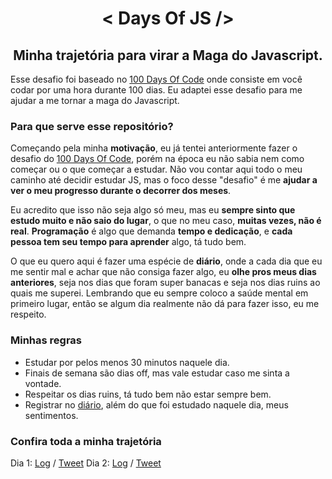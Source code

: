 <h1 align="center">< Days Of JS /></h2>
<h2 align="center">Minha trajetória para virar a Maga do Javascript.</h3>

Esse desafio foi baseado no [100 Days Of Code](https://www.100daysofcode.com/) onde consiste em você codar por uma hora durante 100 dias. Eu adaptei esse desafio para me ajudar a me tornar a maga do Javascript.

### Para que serve esse repositório?
Começando pela minha **motivação**, eu já tentei anteriormente fazer o desafio do [100 Days Of Code](https://www.100daysofcode.com/), porém na época eu não sabia nem como começar ou o que começar a estudar. Não vou contar aqui todo o meu caminho até decidir estudar JS, mas o foco desse "desafio" é me **ajudar a ver o meu progresso durante o decorrer dos meses**. 

Eu acredito que isso não seja algo só meu, mas eu **sempre sinto que estudo muito e não saio do lugar**, o que no meu caso, **muitas vezes, não é real**. **Programação** é algo que demanda **tempo e dedicação**, e **cada pessoa tem seu tempo para aprender** algo, tá tudo bem. 

O que eu quero aqui é fazer uma espécie de **diário**, onde a cada dia que eu me sentir mal e achar que não consiga fazer algo, eu **olhe pros meus dias anteriores**, seja nos dias que foram super banacas e seja nos dias ruins ao quais me superei. Lembrando que eu sempre coloco a saúde mental em primeiro lugar, então se algum dia realmente não dá para fazer isso, eu me respeito.

### Minhas regras
* Estudar por pelos menos 30 minutos naquele dia.
* Finais de semana são dias off, mas vale estudar caso me sinta a vontade.
* Respeitar os dias ruins, tá tudo bem não estar sempre bem.
* Registrar no [diário](https://github.com/levxyca/days-of-js/blob/main/log.md), além do que foi estudado naquele dia, meus sentimentos.

### Confira toda a minha trajetória
Dia 1: [Log](https://github.com/levxyca/days-of-js/blob/main/log.md#dia-1-novembro-9-segunda-feira-2020) / [Tweet](https://twitter.com/levxyca/status/1325971107602714629)
Dia 2: [Log](https://github.com/levxyca/days-of-js/blob/main/log.md#dia-2-novembro-11-quarta-feira-2020) / [Tweet](https://twitter.com/levxyca/status/1326680099475890182)
